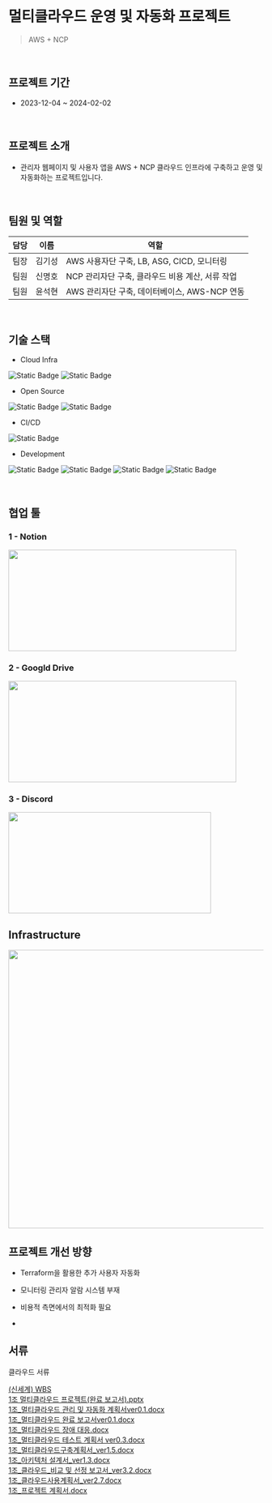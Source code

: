 # 멀티클라우드 운영 및 자동화 프로젝트
> AWS + NCP

<br>

## 프로젝트 기간
- 2023-12-04 ~ 2024-02-02

<br>

## 프로젝트 소개
- 관리자 웹페이지 및 사용자 앱을 AWS + NCP 클라우드 인프라에 구축하고 운영 및 자동화하는 프로젝트입니다.

<br>

## 팀원 및 역할 
|담당|이름|역할|
|---|---|---|
|팀장|김기성|AWS 사용자단 구축, LB, ASG, CICD, 모니터링|
|팀원|신명호|NCP 관리자단 구축, 클라우드 비용 계산, 서류 작업|
|팀원|윤석현|AWS 관리자단 구축, 데이터베이스, AWS-NCP 연동|

<br>

## 기술 스택
- Cloud Infra

![Static Badge](https://img.shields.io/badge/AWS-232F3E?logo=amazonaws&logoColor=FFFFFF) ![Static Badge](https://img.shields.io/badge/NCP-03C75A)

- Open Source

![Static Badge](https://img.shields.io/badge/Prometheus-E6522C?logo=Prometheus&logoColor=FFFFFF) ![Static Badge](https://img.shields.io/badge/Grafana-F46800?logo=Grafana&logoColor=FFFFFF)

- CI/CD

![Static Badge](https://img.shields.io/badge/GitHub_Actions-2088FF?logo=GitHubActions&logoColor=FFFFFF)

- Development

![Static Badge](https://img.shields.io/badge/React-000000?logo=React&logoColor=61DAFB)  ![Static Badge](https://img.shields.io/badge/Flask-000000?logo=Flask) ![Static Badge](https://img.shields.io/badge/React_Native-000000?logo=React&logoColor=61DAFB) ![Static Badge](https://img.shields.io/badge/Expo-000020?logo=Expo&logoColor=FFFFFF) 

<br>

## 협업 툴
### 1 - Notion
<img src="https://github.com/kksung/ssg_CloudDunk/assets/110016279/93c29574-c7a0-4fe5-af5f-e3d260678b0a" width=450 height=200>

### 2 - Googld Drive
<img src="https://github.com/kksung/ssg_CloudDunk/assets/110016279/7e0b1602-5ff4-427c-a162-d87f43e183cf" width=450 height=200>

### 3 - Discord
<img src="https://github.com/kksung/ssg_CloudDunk/assets/110016279/744cf2da-6c75-4f79-822a-568a75be6bd7" width=400 height=200>

## Infrastructure
<img src="https://github.com/kksung/ssg_CloudDunk/assets/110016279/4c53d03d-df29-412a-bc19-43e4090d36c0" width=870 height=550>

## 프로젝트 개선 방향
- Terraform을 활용한 추가 사용자 자동화
- 모니터링 관리자 알람 시스템 부재
- 비용적 측면에서의 최적화 필요

- 
## 서류

<div align="left">
  
클라우드 서류 <br>

[(신세계) WBS](https://drive.google.com/open?id=1IdNvThIcQMhrGWBrOkzb4_fQy4xhLx2YYmDZl1IMvEk&usp=drive_copy)<br>
[1조 멀티클라우드 프로젝트(완료 보고서).pptx](https://drive.google.com/open?id=1IbYQRY5OjWDt6cRosDhN_8XdksnCf47-&usp=drive_copy)<br>
[1조_멀티클라우드 관리 및 자동화 계획서ver0.1.docx](https://drive.google.com/open?id=1c2Odd6tV_gUg_bTxNvD192Gmda3Ds1PY&usp=drive_copy)<br>
[1조_멀티클라우드 완료 보고서ver0.1.docx](https://drive.google.com/open?id=1ejscTCiaoCB1ebPzTlfKQi13bQv70EkC&usp=drive_copy)<br>
[1조_멀티클라우드 장애 대응.docx](https://drive.google.com/open?id=1Az3-ayYmiSbC8vAbrGw3G3SK6e4v7_u1&usp=drive_copy)<br>
[1조_멀티클라우드 테스트 계획서 ver0.3.docx](https://drive.google.com/open?id=1YGvcgIiBqADQFmv6-gro4kR8kb0tGEVR&usp=drive_copy)<br>
[1조_멀티클라우드구축계획서_ver1.5.docx](https://drive.google.com/open?id=1y58Dr4efIYPdioC5XDLtI7exBOm_d995&usp=drive_copy)<br>
[1조_아키텍처 설계서_ver1.3.docx](https://drive.google.com/open?id=1stYgic8ZpFay2u5GF0DtJKf0cxb7wNFt&usp=drive_copy)<br>
[1조_클라우드_비교 및 선정 보고서_ver3.2.docx](https://drive.google.com/open?id=1kB4SSMu9yP8RJM5ig141n68J9V0mXBpa&usp=drive_copy)<br>
[1조_클라우드사용계획서_ver2.7.docx](https://drive.google.com/open?id=1g2XXvO8TtxXRtFiL7Yz6WcHmWfmQN38o&usp=drive_copy)<br>
[1조_프로젝트 계획서.docx](https://drive.google.com/open?id=1SCup9ixZQEePSiGxcmPIPI3kk2Gm5QRh&usp=drive_copy)<br>

</div>

